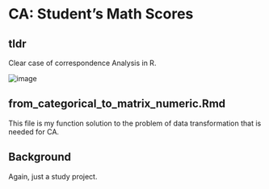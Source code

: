 # CA: Student’s Math Scores
## tldr
Clear case of correspondence Analysis in R. 

![image](https://github.com/tim-toothed/Portfolio_Projects/assets/148921597/28090706-5ee4-4908-b347-2c22acae1ec5)

## from_categorical_to_matrix_numeric.Rmd
This file is my function solution to the problem of data transformation that is needed for CA. 

## Background
Again, just a study project.
